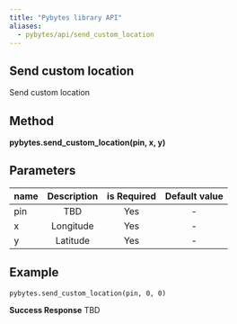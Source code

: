 ```yaml
---
title: "Pybytes library API"
aliases:
  - pybytes/api/send_custom_location
---
```


**Send custom location**
----
  Send custom location

**Method**
----
**pybytes.send_custom_location(pin, x, y)**

**Parameters**
----
| name  | Description   | is Required    | Default value
| ------------- |:-------------:|:-------------:|:-------------:|
| pin   | TBD  | Yes   | -  |
| x   | Longitude | Yes   | -  |
| y   | Latitude  | Yes   | -  |

**Example**
----
`pybytes.send_custom_location(pin, 0, 0)`

**Success Response**
TBD
